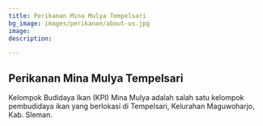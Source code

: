 ```yaml
---
title: Perikanan Mina Mulya Tempelsari
bg_image: images/perikanan/about-us.jpg
image: 
description: 

---
```

## Perikanan Mina Mulya Tempelsari

Kelompok Budidaya Ikan (KPI) Mina Mulya adalah salah satu kelompok pembudidaya ikan yang berlokasi di Tempelsari, Kelurahan Maguwoharjo, Kab. Sleman.